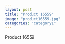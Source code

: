```yaml
---
layout: post
title: "Product 16559"
image: "product16559.jpg"
categories: "category1"
---
```

Product 16559
